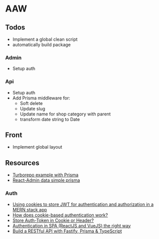 # AAW

## Todos

- Implement a global clean script
- automatically build package

### Admin

- Setup auth

### Api

- Setup auth
- Add Prisma middleware for:
  - Soft delete
  - Update slug
  - Update name for shop category with parent
  - transform date string to Date

## Front

- Implement global layout

## Resources

- [Turborepo example with Prisma](https://github.com/vercel/turbo/tree/main/examples/with-prisma)
- [React-Admin data simple prisma](https://github.com/codeledge/ra-data-simple-prisma/tree/main/packages/ra-data-simple-prisma)

### Auth

- [Using cookies to store JWT for authentication and authorization in a MERN stack app](https://medium.com/@zahedialfurquan20/using-cookies-to-store-jwt-for-authentication-and-authorization-in-a-mern-stack-app-a58d7a5d6b6e)
- [How does cookie-based authentication work?](https://stackoverflow.com/questions/17769011/how-does-cookie-based-authentication-work)
- [Store Auth-Token in Cookie or Header?](https://security.stackexchange.com/questions/180357/store-auth-token-in-cookie-or-header)
- [Authentication in SPA (ReactJS and VueJS) the right way](https://jcbaey.com/authentication-in-spa-reactjs-and-vuejs-the-right-way/)
- [Build a RESTful API with Fastify, Prisma & TypeScript](https://www.youtube.com/watch?app=desktop&v=LMoMHP44-xM)
